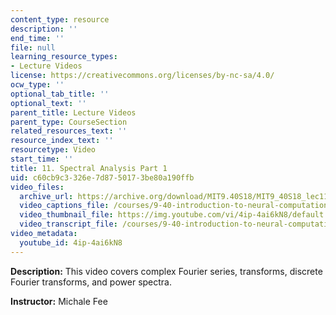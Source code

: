 ```yaml
---
content_type: resource
description: ''
end_time: ''
file: null
learning_resource_types:
- Lecture Videos
license: https://creativecommons.org/licenses/by-nc-sa/4.0/
ocw_type: ''
optional_tab_title: ''
optional_text: ''
parent_title: Lecture Videos
parent_type: CourseSection
related_resources_text: ''
resource_index_text: ''
resourcetype: Video
start_time: ''
title: 11. Spectral Analysis Part 1
uid: c60cb9c3-326e-7d87-5017-3be80a190ffb
video_files:
  archive_url: https://archive.org/download/MIT9.40S18/MIT9_40S18_lec11_300k.mp4
  video_captions_file: /courses/9-40-introduction-to-neural-computation-spring-2018/c5c968e9ccc854a2afa4d88257769a49_4ip-4ai6kN8.vtt
  video_thumbnail_file: https://img.youtube.com/vi/4ip-4ai6kN8/default.jpg
  video_transcript_file: /courses/9-40-introduction-to-neural-computation-spring-2018/668b8d0dcf6d21c341e5f77b72250766_4ip-4ai6kN8.pdf
video_metadata:
  youtube_id: 4ip-4ai6kN8
---
```


**Description:** This video covers complex Fourier series, transforms, discrete Fourier transforms, and power spectra.

**Instructor:** Michale Fee

